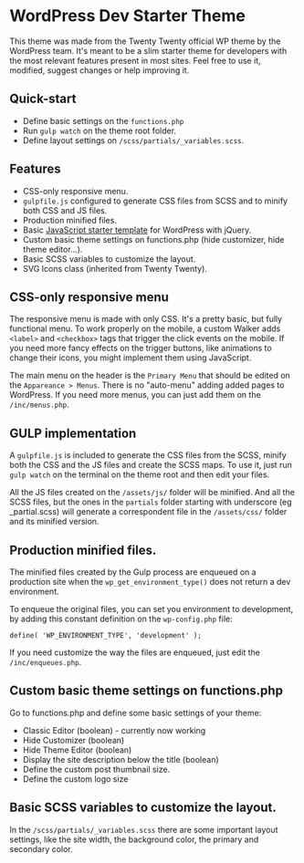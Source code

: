 # WordPress Dev Starter Theme
This theme was made from the Twenty Twenty official WP theme by the WordPress team. It's meant to be a slim starter theme for developers with the most relevant features present in most sites. Feel free to use it, modified, suggest changes or help improving it.

## Quick-start
- Define basic settings on the `functions.php`
- Run `gulp watch` on the theme root folder. 
- Define layout settings on `/scss/partials/_variables.scss`.

## Features
- CSS-only responsive menu.
- `gulpfile.js` configured to generate CSS files from SCSS and to minify both CSS and JS files.
- Production minified files.
- Basic [JavaScript starter template](https://gist.github.com/leomuniz/6da03e6a173a2a6f14d2b63eadf2bc9d) for WordPress with jQuery.
- Custom basic theme settings on functions.php (hide customizer, hide theme editor...).
- Basic SCSS variables to customize the layout.
- SVG Icons class (inherited from Twenty Twenty).

## CSS-only responsive menu
The responsive menu is made with only CSS. It's a pretty basic, but fully functional menu. To work properly on the mobile, a custom Walker adds `<label>` and `<checkbox>` tags that trigger the click events on the mobile. If you need more fancy effects on the trigger buttons, like animations to change their icons, you might implement them using JavaScript.

The main menu on the header is the `Primary Menu` that should be edited on the `Appareance > Menus`. There is no "auto-menu" adding added pages to WordPress. If you need more menus, you can just add them on the `/inc/menus.php`.

## GULP implementation
A `gulpfile.js` is included to generate the CSS files from the SCSS, minify both the CSS and the JS files and create the SCSS maps. To use it, just run `gulp watch` on the terminal on the theme root and then edit your files.

All the JS files created on the `/assets/js/` folder will be minified. And all the SCSS files, but the ones in the `partials` folder starting with underscore (eg _partial.scss) will generate a correspondent file in the `/assets/css/` folder and its minified version.

## Production minified files.
The minified files created by the Gulp process are enqueued on a production site when the `wp_get_environment_type()` does not return a dev environment.

To enqueue the original files, you can set you environment to development, by adding this constant definition on the `wp-config.php` file:
```
define( 'WP_ENVIRONMENT_TYPE', 'development' );
```
If you need customize the way the files are enqueued, just edit the `/inc/enqueues.php`. 

## Custom basic theme settings on functions.php
Go to functions.php and define some basic settings of your theme:
- Classic Editor (boolean) - currently now working 
- Hide Customizer (boolean)
- Hide Theme Editor (boolean)
- Display the site description below the title (boolean)
- Define the custom post thumbnail size.
- Define the custom logo size

## Basic SCSS variables to customize the layout.
In the `/scss/partials/_variables.scss` there are some important layout settings, like the site width, the background color, the primary and secondary color.
   
